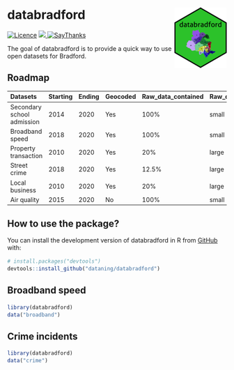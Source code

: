 
<!-- README.md is generated from README.Rmd. Please edit that file -->

# databradford <img src="man/figures/logo.png" align="right" />

<!-- badges: start -->
</tr>
</thead>
<tbody>
<tr class="odd">
<td align="left">
<a href="https://www.gnu.org/licenses/gpl-3.0.en.html"><img src="https://img.shields.io/badge/licence-GPL--3-blue.svg" alt="Licence"></a>
</td>
<td align="left">
<a href="https://codecov.io/gh/dataning/databradford">
<img src="https://codecov.io/gh/dataning/databradford/branch/master/graph/badge.svg?token=W1J9I2X338"/>
</a>
</td>
</tr>
<tr class="odd">
<td align="left">
<a href="https://saythanks.io/to/datalulu%40gmail.com"><img src="https://img.shields.io/badge/Say%20Thanks-!-1EAEDB.svg" alt="SayThanks"></a>
</td>
</tr>
</tbody>
</table>

<br>

<!-- badges: end -->

The goal of databradford is to provide a quick way to use open datasets
for Bradford.

## Roadmap

| Datasets                   | Starting | Ending | Geocoded | Raw\_data\_contained | Raw\_data\_size |
|:---------------------------|:---------|:-------|:---------|:---------------------|:----------------|
| Secondary school admission | 2014     | 2020   | Yes      | 100%                 | small           |
| Broadband speed            | 2018     | 2020   | Yes      | 100%                 | small           |
| Property transaction       | 2010     | 2020   | Yes      | 20%                  | large           |
| Street crime               | 2018     | 2020   | Yes      | 12.5%                | large           |
| Local business             | 2010     | 2020   | Yes      | 20%                  | large           |
| Air quality                | 2015     | 2020   | No       | 100%                 | small           |

## How to use the package?

You can install the development version of databradford in R from
[GitHub](https://github.com/) with:

``` r
# install.packages("devtools")
devtools::install_github("dataning/databradford")
```

## Broadband speed

``` r
library(databradford)
data("broadband")
```

## Crime incidents

``` r
library(databradford)
data("crime")
```
